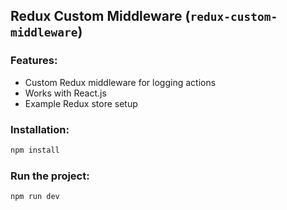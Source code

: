 ## Redux Custom Middleware (`redux-custom-middleware`)

### Features:

-   Custom Redux middleware for logging actions
-   Works with React.js
-   Example Redux store setup

### Installation:

```sh
npm install
```

### Run the project:

```sh
npm run dev
```
